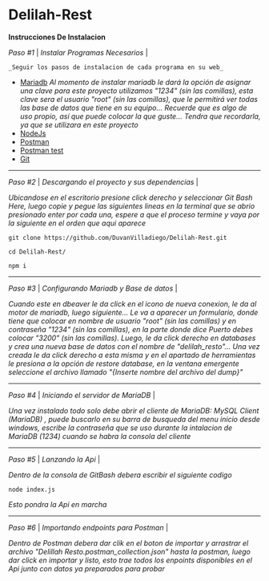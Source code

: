 # Delilah-Rest

**Instrucciones De Instalacion**  

*Paso #1* | _Instalar Programas Necesarios_ |  

    _Seguir los pasos de instalacion de cada programa en su web_  

- [Mariadb](https://mariadb.org/download/) 
    _Al momento de instalar mariadb le dará la opción de asignar una clave para este proyecto utilizamos "1234" (sin las comillas), esta clave sera el usuario "root" (sin las comillas), que le permitirá ver todas las base de datos que tiene en su equipo... Recuerde que es algo de uso propio, así que puede colocar la que guste... Tendra que recordarla, ya que se utilizara en este proyecto_
- [NodeJs](https://nodejs.org/es/download/)
- [Postman](https://www.postman.com/downloads/)
- [Postman test](https://drive.google.com/file/d/1Mo5_FqQfGGZ3a5QTMNkl7uBbj2rPR_4a/view?usp=sharing)
- [Git](https://git-scm.com/downloads)

***
*Paso #2* | _Descargando el proyecto y sus dependencias_ |  

_Ubicandose en el escritorio presione click derecho y seleccionar Git Bash Here, luego copie y pegue las siguientes lineas en la terminal que se abrio presionado enter por cada una, espere a que el proceso termine y vaya por la siguiente en el  orden que aqui aparece_  

`git clone https://github.com/DuvanVilladiego/Delilah-Rest.git`  

`cd Delilah-Rest/`  

`npm i`  

***

*Paso #3* | _Configurando Mariadb y Base de datos_ |  

_Cuando este en dbeaver le da click en el icono de nueva conexion, le da al motor de mariadb, luego siguiente... Le va a aparecer un formulario, donde tiene que colocar en nombre de usuario "root" (sin las comillas) y en contraseña "1234" (sin las comillas), en la parte donde dice Puerto debes colocar "3200" (sin las comillas).
Luego,  le da click derecho en databases y crea una nueva base de datos con el nombre de "delilah_resto"... Una vez creada le da click derecho a esta misma y en el apartado de herramientas le presiona a la opción de restore database, en la ventana emergente seleccione el archivo llamado "{Inserte nombre del archivo del dump}"_

***  

*Paso #4* | _Iniciando el servidor de MariaDB_ |  

_Una vez instalado todo solo debe abrir el cliente de MariaDB: MySQL Client (MariaDB) , puede buscarlo en su barra de busqueda del menu inicio desde windows, escribe la  contraseña que se uso durante la intalacion de MariaDB (1234) cuando se habra la consola del cliente_  

***
*Paso #5* | _Lanzando la Api_ |  

_Dentro de la consola de GitBash debera escribir el siguiente codigo_  

`node index.js`  

_Esto pondra la Api en marcha_  

***  

*Paso #6* | _Importando endpoints para Postman_ |  

_Dentro de Postman debera dar clik en el boton de importar y arrastrar el archivo "Delillah Resto.postman_collection.json" hasta la postman, luego dar click en importar y listo, esto trae todos los enpoints disponibles en el Api junto con datos ya preparados para probar_